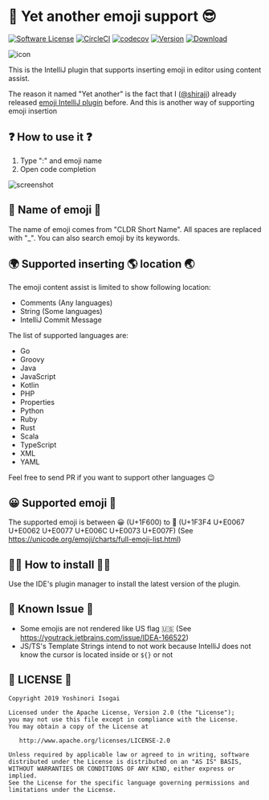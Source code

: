 # 🚀 Yet another emoji support 😎

[![Software License](https://img.shields.io/badge/license-Apache%202.0-brightgreen.svg)](https://github.com/shiraji/find-pull-request/blob/master/LICENSE)
[![CircleCI](https://circleci.com/gh/shiraji/yet-another-emoji-support.svg?style=svg)](https://circleci.com/gh/shiraji/yet-another-emoji-support)
[![codecov](https://codecov.io/gh/shiraji/yet-another-emoji-support/branch/master/graph/badge.svg)](https://codecov.io/gh/shiraji/yet-another-emoji-support)
[![Version](https://img.shields.io/jetbrains/plugin/v/12512-yet-another-emoji-support.svg)](https://plugins.jetbrains.com/plugin/12512-yet-another-emoji-support)
[![Download](https://img.shields.io/jetbrains/plugin/d/12512-yet-another-emoji-support.svg)](https://plugins.jetbrains.com/plugin/12512-yet-another-emoji-support)

![icon](website/images/icon.png)

This is the IntelliJ plugin that supports inserting emoji in editor using content assist.

The reason it named "Yet another" is the fact that I ([@shiraji](https://github.com/shiraji)) already released [emoji IntelliJ plugin](https://github.com/shiraji/emoji) before. And this is another way of supporting emoji insertion

## ❓ How to use it ❓

1. Type ":" and emoji name
1. Open code completion

![screenshot](website/images/emoji.gif)

## 📛 Name of emoji 📛

The name of emoji comes from "CLDR Short Name". All spaces are replaced with "_". You can also search emoji by its keywords.

## 🌍 Supported inserting 🌎 location 🌏

The emoji content assist is limited to show following location:

* Comments (Any languages)
* String (Some languages)
* IntelliJ Commit Message

The list of supported languages are:

* Go
* Groovy
* Java
* JavaScript
* Kotlin
* PHP
* Properties
* Python
* Ruby
* Rust
* Scala
* TypeScript
* XML
* YAML

Feel free to send PR if you want to support other languages 😉

## 😀 Supported emoji 🏴

The supported emoji is between 😀 (U+1F600) to 🏴󠁧󠁢󠁷󠁬󠁳󠁿 (U+1F3F4 U+E0067 U+E0062 U+E0077 U+E006C U+E0073 U+E007F) (See https://unicode.org/emoji/charts/full-emoji-list.html)

## 👩‍🔧 How to install 👨‍🔧

Use the IDE's plugin manager to install the latest version of the plugin.

## 🙈 Known Issue 🙉

* Some emojis are not rendered like US flag 🇺🇸 (See https://youtrack.jetbrains.com/issue/IDEA-166522)
* JS/TS's Template Strings intend to not work because IntelliJ does not know the cursor is located inside or `${}` or not

## 📄 LICENSE 📃

```
Copyright 2019 Yoshinori Isogai

Licensed under the Apache License, Version 2.0 (the "License");
you may not use this file except in compliance with the License.
You may obtain a copy of the License at

   http://www.apache.org/licenses/LICENSE-2.0

Unless required by applicable law or agreed to in writing, software
distributed under the License is distributed on an "AS IS" BASIS,
WITHOUT WARRANTIES OR CONDITIONS OF ANY KIND, either express or implied.
See the License for the specific language governing permissions and
limitations under the License.
```

